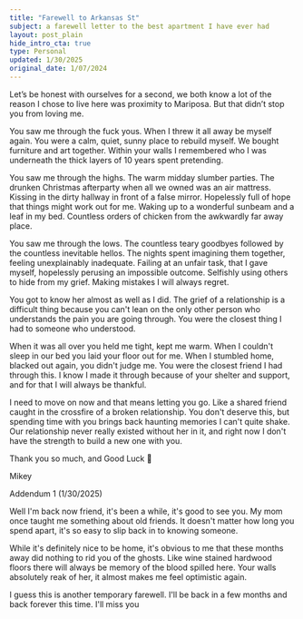```yaml
---
title: "Farewell to Arkansas St"
subject: a farewell letter to the best apartment I have ever had
layout: post_plain
hide_intro_cta: true
type: Personal
updated: 1/30/2025
original_date: 1/07/2024
---
```


Let’s be honest with ourselves for a second, we both know a lot of the reason I chose to live here was proximity to Mariposa. But that didn’t stop you from loving me.

You saw me through the fuck yous. When I threw it all away be myself again. You were a calm, quiet, sunny place to rebuild myself. We bought furniture and art together. Within your walls I remembered who I was underneath the thick layers of 10 years spent pretending.

You saw me through the highs. The warm midday slumber parties. The drunken Christmas afterparty when all we owned was an air mattress. Kissing in the dirty hallway in front of a false mirror. Hopelessly full of hope that things might work out for me. Waking up to a wonderful sunbeam and a leaf in my bed. Countless orders of chicken from the awkwardly far away place.

You saw me through the lows. The countless teary goodbyes followed by the countless inevitable hellos. The nights spent imagining them together, feeling unexplainably inadequate. Failing at an unfair task, that I gave myself, hopelessly perusing an impossible outcome. Selfishly using others to hide from my grief. Making mistakes I will always regret.

You got to know her almost as well as I did. The grief of a relationship is a difficult thing because you can't lean on the only other person who understands the pain you are going through. You were the closest thing I had to someone who understood.

When it was all over you held me tight, kept me warm. When I couldn't sleep in our bed you laid your floor out for me. When I stumbled home, blacked out again, you didn't judge me. You were the closest friend I had through this. I know I made it through because of your shelter and support, and for that I will always be thankful.

I need to move on now and that means letting you go. Like a shared friend caught in the crossfire of a broken relationship. You don't deserve this, but spending time with you brings back haunting memories I can't quite shake. Our relationship never really existed without her in it, and right now I don't have the strength to build a new one with you.

Thank you so much, and Good Luck 💝

Mikey

Addendum 1 (1/30/2025)

Well I'm back now friend, it's been a while, it's good to see you. My mom once taught me something about old friends. It doesn't matter how long you spend apart, it's so easy to slip back in to knowing someone.

While it's definitely nice to be home, it's obvious to me that these months away did nothing to rid you of the ghosts. Like wine stained hardwood floors there will always be memory of the blood  spilled here. Your walls absolutely reak of her, it almost makes me feel optimistic again.

I guess this is another temporary farewell. I'll be back in a few months and back forever this time. I'll miss you
